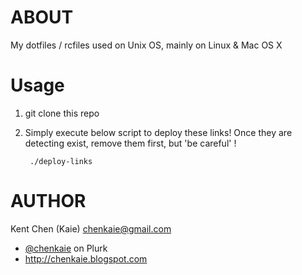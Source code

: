 ABOUT
=====

My dotfiles / rcfiles used on Unix OS, mainly on Linux & Mac OS X

Usage
=====

1. git clone this repo 

2. Simply execute below script to deploy these links! Once they are detecting exist, remove them first, but 'be careful' !

        ./deploy-links

AUTHOR
======

Kent Chen (Kaie) <chenkaie@gmail.com>

* [@chenkaie](http://www.plurk.com/chenkaie) on Plurk 
* <http://chenkaie.blogspot.com>

